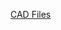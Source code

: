 

[CAD Files](https://github.com/ASU-EGR314-2025-S-310/ASU-EGR314-2025-S-310.github.io/tree/main/assets/CAD%20Files)

